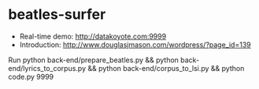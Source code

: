 # beatles-surfer

* Real-time demo: http://datakoyote.com:9999
* Introduction: http://www.douglasjmason.com/wordpress/?page_id=139

Run python back-end/prepare_beatles.py && python back-end/lyrics_to_corpus.py && python back-end/corpus_to_lsi.py && python code.py 9999

